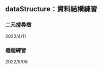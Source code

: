 ## dataStructure：資料結構練習

<div>
<h3> 二元搜尋樹 </h3>
 <p> 2022/4/11 </p>
 <h3> 遞迴練習 </h3>
 <p> 2022/5/06 </p>
</div>
